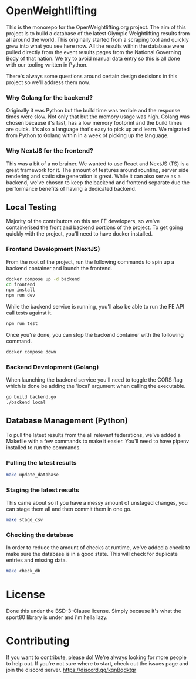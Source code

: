 # OpenWeightlifting
This is the monorepo for the OpenWeightlifting.org project. The aim of this project is to build a database of the latest Olympic Weightlifting results from all around the world. This originally started from a scraping tool and quickly grew into what you see here now. All the results within the database were pulled directly from the event results pages from the National Governing Body of that nation. We try to avoid manual data entry so this is all done with our tooling written in Python.

There's always some questions around certain design decisions in this project so we'll address them now.

### Why Golang for the backend? 
Originally it was Python but the build time was terrible and the response times were slow. Not only that but the memory usage was high. Golang was chosen because it's fast, has a low memory footprint and the build times are quick. It's also a language that's easy to pick up and learn. We migrated from Python to Golang within in a week of picking up the language.

### Why NextJS for the frontend?
This was a bit of a no brainer. We wanted to use React and NextJS (TS) is a great framework for it. The amount of features around rounting, server side rendering and static site generation is great. While it can also serve as a backend, we've chosen to keep the backend and frontend separate due the performance benefits of having a dedicated backend.

## Local Testing
Majority of the contributors on this are FE developers, so we've containerised the front and backend portions of the project. To get going quickly with the project, you'll need to have docker installed.

### Frontend Development (NextJS)
From the root of the project, run the following commands to spin up a backend container and launch the frontend.
```bash
docker compose up -d backend
cd frontend
npm install
npm run dev
```
While the backend service is running, you'll also be able to run the FE API call tests against it.
```bash
npm run test
```

Once you're done, you can stop the backend container with the following command.
```bash
docker compose down
```

### Backend Development (Golang)
When launching the backend service you'll need to toggle the CORS flag which is done be adding the 'local' argument when calling the executable.
```bash
go build backend.go
./backend local
```

## Database Management (Python)
To pull the latest results from the all relevant federations, we've added a Makefile with a few commands to make it easier. You'll need to have pipenv installed to run the commands.
### Pulling the latest results
```bash
make update_database
```

### Staging the latest results
This came about so if you have a messy amount of unstaged changes, you can stage them all and then commit them in one go.
```bash
make stage_csv
```

### Checking the database
In order to reduce the amount of checks at runtime, we've added a check to make sure the database is in a good state. This will check for duplicate entries and missing data.
```bash
make check_db
```

# License
Done this under the BSD-3-Clause license. Simply because it's what the sport80 library is under and i'm hella lazy.

# Contributing
If you want to contribute, please do! We're always looking for more people to help out. If you're not sure where to start, check out the issues page and join the discord server.
https://discord.gg/kqnBqdktgr
